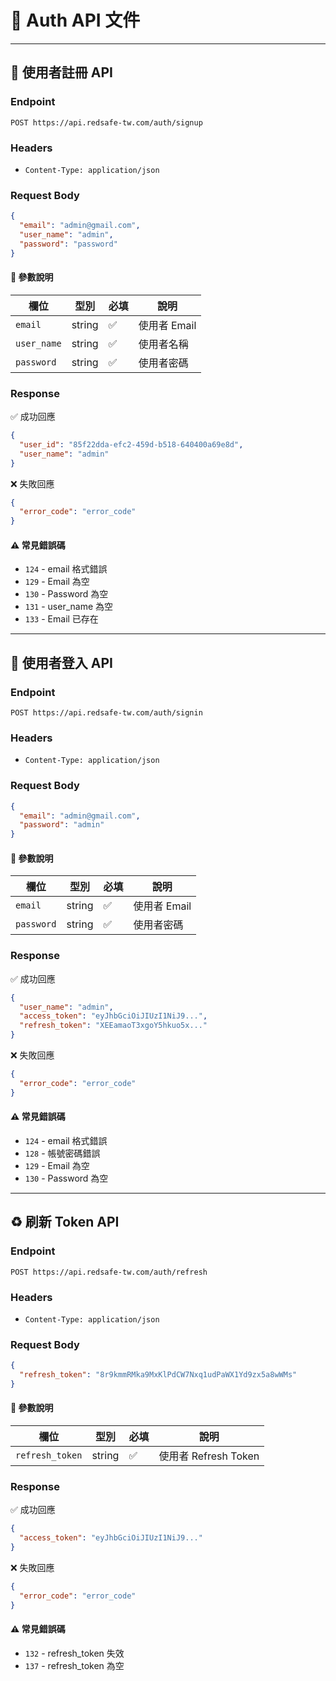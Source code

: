 # 🔐 Auth API 文件

---

## 📝 使用者註冊 API

### Endpoint
`POST https://api.redsafe-tw.com/auth/signup`

### Headers
- `Content-Type: application/json`

### Request Body
```json
{
  "email": "admin@gmail.com",
  "user_name": "admin",
  "password": "password"
}
```

#### 📌 參數說明
| 欄位        | 型別   | 必填 | 說明         |
|-------------|--------|------|--------------|
| `email`     | string | ✅   | 使用者 Email |
| `user_name` | string | ✅   | 使用者名稱   |
| `password`  | string | ✅   | 使用者密碼   |

### Response

✅ 成功回應
```json
{
  "user_id": "85f22dda-efc2-459d-b518-640400a69e8d",
  "user_name": "admin"
}
```

❌ 失敗回應
```json
{
  "error_code": "error_code"
}
```

#### ⚠️ 常見錯誤碼
- `124` - email 格式錯誤  
- `129` - Email 為空  
- `130` - Password 為空  
- `131` - user_name 為空  
- `133` - Email 已存在  

---

## 🔑 使用者登入 API

### Endpoint
`POST https://api.redsafe-tw.com/auth/signin`

### Headers
- `Content-Type: application/json`

### Request Body
```json
{
  "email": "admin@gmail.com",
  "password": "admin"
}
```

#### 📌 參數說明
| 欄位      | 型別   | 必填 | 說明         |
|-----------|--------|------|--------------|
| `email`   | string | ✅   | 使用者 Email |
| `password`| string | ✅   | 使用者密碼   |

### Response

✅ 成功回應
```json
{
  "user_name": "admin",
  "access_token": "eyJhbGciOiJIUzI1NiJ9...",
  "refresh_token": "XEEamaoT3xgoY5hkuo5x..."
}
```

❌ 失敗回應
```json
{
  "error_code": "error_code"
}
```

#### ⚠️ 常見錯誤碼
- `124` - email 格式錯誤  
- `128` - 帳號密碼錯誤  
- `129` - Email 為空  
- `130` - Password 為空  

---

## ♻️ 刷新 Token API

### Endpoint
`POST https://api.redsafe-tw.com/auth/refresh`

### Headers
- `Content-Type: application/json`

### Request Body
```json
{
  "refresh_token": "8r9kmmRMka9MxKlPdCW7Nxq1udPaWX1Yd9zx5a8wWMs"
}
```

#### 📌 參數說明
| 欄位           | 型別   | 必填 | 說明                |
|----------------|--------|------|---------------------|
| `refresh_token`| string | ✅   | 使用者 Refresh Token |

### Response

✅ 成功回應
```json
{
  "access_token": "eyJhbGciOiJIUzI1NiJ9..."
}
```

❌ 失敗回應
```json
{
  "error_code": "error_code"
}
```

#### ⚠️ 常見錯誤碼
- `132` - refresh_token 失效  
- `137` - refresh_token 為空  
